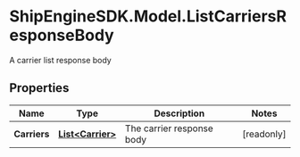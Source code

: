 # ShipEngineSDK.Model.ListCarriersResponseBody
A carrier list response body

## Properties

Name | Type | Description | Notes
------------ | ------------- | ------------- | -------------
**Carriers** | [**List&lt;Carrier&gt;**](Carrier.md) | The carrier response body | [readonly] 

